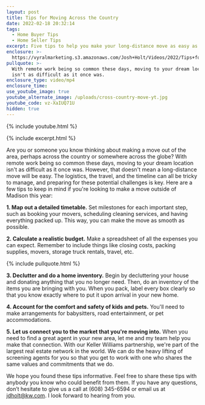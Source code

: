 ```yaml
---
layout: post
title: Tips for Moving Across the Country
date: 2022-02-18 20:32:14
tags:
  - Home Buyer Tips
  - Home Seller Tips
excerpt: Five tips to help you make your long-distance move as easy as possible.
enclosure: >-
  https://vyralmarketing.s3.amazonaws.com/Josh+Holt/Videos/2022/Tips+for+Moving+Across+the+Country.mp4
pullquote: >-
  With remote work being so common these days, moving to your dream location
  isn't as difficult as it once was.
enclosure_type: video/mp4
enclosure_time:
use_youtube_image: true
youtube_alternate_image: /uploads/cross-country-move-yt.jpg
youtube_code: vz-XaIUQ71U
hidden: true
---
```

{% include youtube.html %}

{% include excerpt.html %}

Are you or someone you know thinking about making a move out of the area, perhaps across the country or somewhere across the globe? With remote work being so common these days, moving to your dream location isn't as difficult as it once was. However, that doesn't mean a long-distance move will be easy. The logistics, the travel, and the timeline can all be tricky to manage, and preparing for these potential challenges is key. Here are a few tips to keep in mind if you're looking to make a move outside of Madison this year:

**1\. Map out a detailed timetable.** Set milestones for each important step, such as booking your movers, scheduling cleaning services, and having everything packed up. This way, you can make the move as smooth as possible.

**2\. Calculate a realistic budget.** Make a spreadsheet of all the expenses you can expect. Remember to include things like closing costs, packing supplies, movers, storage truck rentals, travel, etc.

{% include pullquote.html %}

**3\. Declutter and do a home inventory.** Begin by decluttering your house and donating anything that you no longer need. Then, do an inventory of the items you are bringing with you. When you pack, label every box clearly so that you know exactly where to put it upon arrival in your new home.

**4\. Account for the comfort and safety of kids and pets.** You'll need to make arrangements for babysitters, road entertainment, or pet accommodations.

**5\. Let us connect you to the market that you're moving into.** When you need to find a great agent in your new area, let me and my team help you make that connection. With our Keller Williams partnership, we're part of the largest real estate network in the world. We can do the heavy lifting of screening agents for you so that you get to work with one who shares the same values and commitments that we do.

We hope you found these tips informative. Feel free to share these tips with anybody you know who could benefit from them. If you have any questions, don’t hesitate to give us a call at (608) 345-6594 or email us at [jdholt@kw.com](mailto:jdholt@kw.com). I look forward to hearing from you.
